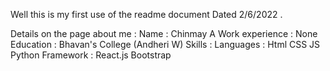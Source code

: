 Well this is my first use of the readme document Dated 2/6/2022 .

Details on the page about me : 
Name : Chinmay A
Work experience : None
Education : Bhavan's College (Andheri W)
Skills : 
  Languages :
    Html CSS JS Python
  Framework :
    React.js Bootstrap 